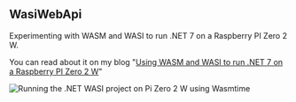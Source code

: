 ## WasiWebApi

Experimenting with WASM and WASI to run .NET 7 on a Raspberry PI Zero 2 W.

You can read about it on my blog "[Using WASM and WASI to run .NET 7 on a Raspberry PI Zero 2 W](https://laurentkempe.com/2022/10/29/using-wasm-and-wasi-to-run-dotnet-7-on-a-raspberry-pi-zero-2-w/)"

![Running the .NET WASI project on Pi Zero 2 W using Wasmtime](https://laurentkempe.com/images/WasiWebApi.png)
